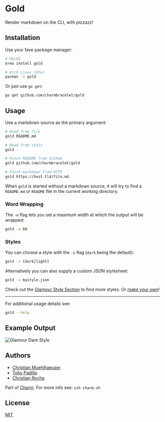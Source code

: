 # Gold

Render markdown on the CLI, with _pizzazz_!


## Installation

Use your fave package manager:

```bash
# MacOS
brew install gold

# Arch Linux (btw)
pacman -S gold
```

Or just use `go get`:

```bash
go get github.com/charmbracelet/gold
```


## Usage

Use a markdown source as the primary argument:

```bash
# Read from file
gold README.md

# Read from stdin
gold -

# Fetch README from GitHub
gold github.com/charmbracelet/gold

# Fetch markdown from HTTP
gold https://host.tld/file.md
```

When `gold` is started without a markdown source, it will try to find a
`README.md` or `README` file in the current working directory.

### Word Wrapping

The `-w` flag lets you set a maximum width at which the output will be wrapped:

```bash
gold -w 60
```

### Styles

You can choose a style with the `-s` flag (`dark` being the default):

```bash
gold -s [dark|light]
```

Alternatively you can also supply a custom JSON stylesheet:

```bash
gold -s mystyle.json
```

Check out the [Glamour Style Section](https://github.com/charmbracelet/glamour/blob/master/styles/gallery/README.md)
to find more styles. Or [make your own](https://github.com/charmbracelet/glamour/tree/master/styles)!

***

For additional usage details see:

```bash
gold --help
```


## Example Output

![Glamour Dark Style](https://github.com/charmbracelet/gold/raw/master/example.png)


## Authors

* [Christian Muehlhaeuser](https://github.com/muesli)
* [Toby Padilla](https://github.com/toby)
* [Christian Rocha](https://github.com/meowgorithm)

Part of [Charm](https://charm.sh). For more info see: `ssh charm.sh`


## License

[MIT](https://github.com/charmbracelet/gold/raw/master/LICENSE)
